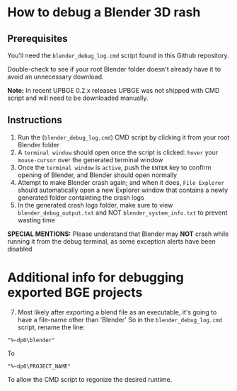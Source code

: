 # How to debug a Blender 3D rash

## Prerequisites

You'll need the `blender_debug_log.cmd` script found in this Github repository.

Double-check to see if your root Blender folder doesn't already have it to avoid an unnecessary download.

**Note:** In recent UPBGE 0.2.x releases UPBGE was not shipped with CMD script and will need to be downloaded manually.

## Instructions

1. Run the (`blender_debug_log.cmd`) CMD script by clicking it from your root Blender folder
2. A `terminal window` should open once the script is clicked: `hover` your `mouse-cursor` over the generated terminal window
3. Once the `terminal window` is `active`, push the `ENTER` key to confirm opening of Blender, and Blender should open normally
4. Attempt to make Blender crash again; and when it does, `File Explorer` should automatically open a new Explorer window that contains a newly generated folder containting the crash logs
5. In the generated crash logs folder, make sure to view `blender_debug_output.txt` and NOT `blender_system_info.txt` to prevent wasting time

**SPECIAL MENTIONS:** Please understand that Blender may **NOT** crash while running it from the debug terminal, as some exception alerts have been disabled

# Additional info for debugging exported BGE projects
7. Most likely after exporting a blend file as an executable, it's going to have a file-name other than 'Blender'
So in the `blender_debug_log.cmd` script, rename the line:
```
"%~dp0\blender"
```
To
```
"%~dp0\PROJECT_NAME"
```
To allow the CMD script to regonize the desired runtime.
